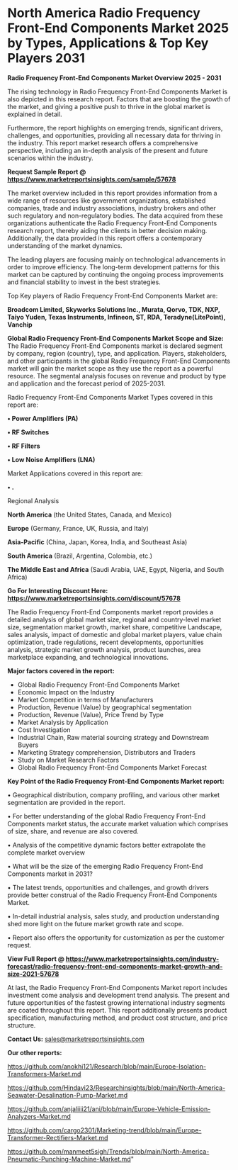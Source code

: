 # North America Radio Frequency Front-End Components Market 2025 by Types, Applications & Top Key Players 2031

<Strong> Radio Frequency Front-End Components Market Overview 2025 - 2031</strong>

The rising technology in Radio Frequency Front-End Components Market is also depicted in this research report. Factors that are boosting the growth of the market, and giving a positive push to thrive in the global market is explained in detail.

Furthermore, the report highlights on emerging trends, significant drivers, challenges, and opportunities, providing all necessary data for thriving in the industry. This report market research offers a comprehensive perspective, including an in-depth analysis of the present and future scenarios within the industry.

<strong>Request Sample Report @ <a href=https://www.marketreportsinsights.com/sample/57678>https://www.marketreportsinsights.com/sample/57678</a></strong>

The market overview included in this report provides information from a wide range of resources like government organizations, established companies, trade and industry associations, industry brokers and other such regulatory and non-regulatory bodies. The data acquired from these organizations authenticate the Radio Frequency Front-End Components research report, thereby aiding the clients in better decision making. Additionally, the data provided in this report offers a contemporary understanding of the market dynamics.

The leading players are focusing mainly on technological advancements in order to improve efficiency. The long-term development patterns for this market can be captured by continuing the ongoing process improvements and financial stability to invest in the best strategies.

Top Key players of Radio Frequency Front-End Components Market are:

<strong>Broadcom Limited, Skyworks Solutions Inc., Murata, Qorvo, TDK, NXP, Taiyo Yuden, Texas Instruments, Infineon, ST, RDA, Teradyne(LitePoint), Vanchip</strong>

<strong><b>Global Radio Frequency Front-End Components Market Scope and Size:</b></strong>
The Radio Frequency Front-End Components market is declared segment by company, region (country), type, and application. Players, stakeholders, and other participants in the global Radio Frequency Front-End Components market will gain the market scope as they use the report as a powerful resource. The segmental analysis focuses on revenue and product by type and application and the forecast period of 2025-2031.

Radio Frequency Front-End Components Market Types covered in this report are:

<strong>• Power Amplifiers (PA)

• RF Switches

• RF Filters

• Low Noise Amplifiers (LNA)</strong>

Market Applications covered in this report are:

<strong>• .</strong> 

Regional Analysis

<strong>North America</strong> (the United States, Canada, and Mexico)

<strong>Europe</strong> (Germany, France, UK, Russia, and Italy)

<strong>Asia-Pacific</strong> (China, Japan, Korea, India, and Southeast Asia)

<strong>South America</strong> (Brazil, Argentina, Colombia, etc.)

<strong>The Middle East and Africa</strong> (Saudi Arabia, UAE, Egypt, Nigeria, and South Africa)

<strong>Go For Interesting Discount Here: <a href=https://www.marketreportsinsights.com/discount/57678>https://www.marketreportsinsights.com/discount/57678</a></strong>

The Radio Frequency Front-End Components market report provides a detailed analysis of global market size, regional and country-level market size, segmentation market growth, market share, competitive Landscape, sales analysis, impact of domestic and global market players, value chain optimization, trade regulations, recent developments, opportunities analysis, strategic market growth analysis, product launches, area marketplace expanding, and technological innovations.

<strong><b>Major factors covered in the report:</b></strong>
<ul>
  <li>Global Radio Frequency Front-End Components Market </li>
  <li>Economic Impact on the Industry</li>
  <li>Market Competition in terms of Manufacturers</li>
  <li>Production, Revenue (Value) by geographical segmentation</li>
  <li>Production, Revenue (Value), Price Trend by Type</li>
  <li>Market Analysis by Application</li>
  <li>Cost Investigation</li>
  <li>Industrial Chain, Raw material sourcing strategy and Downstream Buyers</li>
  <li>Marketing Strategy comprehension, Distributors and Traders</li>
  <li>Study on Market Research Factors</li>
  <li>Global Radio Frequency Front-End Components Market Forecast</li>
</ul>

<strong><b>Key Point of the Radio Frequency Front-End Components Market report:</b></strong>

• Geographical distribution, company profiling, and various other market segmentation are provided in the report.

• For better understanding of the global Radio Frequency Front-End Components market status, the accurate market valuation which comprises of size, share, and revenue are also covered.

• Analysis of the competitive dynamic factors better extrapolate the complete market overview

• What will be the size of the emerging Radio Frequency Front-End Components market in 2031?

• The latest trends, opportunities and challenges, and growth drivers provide better construal of the Radio Frequency Front-End Components Market.

• In-detail industrial analysis, sales study, and production understanding shed more light on the future market growth rate and scope.

• Report also offers the opportunity for customization as per the customer request.

<strong><b>View Full Report @ <a href=https://www.marketreportsinsights.com/industry-forecast/radio-frequency-front-end-components-market-growth-and-size-2021-57678>https://www.marketreportsinsights.com/industry-forecast/radio-frequency-front-end-components-market-growth-and-size-2021-57678</a></b></strong>


At last, the Radio Frequency Front-End Components Market report includes investment come analysis and development trend analysis. The present and future opportunities of the fastest growing international industry segments are coated throughout this report. This report additionally presents product specification, manufacturing method, and product cost structure, and price structure.

<strong>Contact Us:</strong>
sales@marketreportsinsights.com

<strong>Our other reports:</strong>

<a href=https://github.com/anokhi121/Research/blob/main/Europe-Isolation-Transformers-Market.md>https://github.com/anokhi121/Research/blob/main/Europe-Isolation-Transformers-Market.md</a>

<a href=https://github.com/Hindavi23/Researchinsights/blob/main/North-America-Seawater-Desalination-Pump-Market.md>https://github.com/Hindavi23/Researchinsights/blob/main/North-America-Seawater-Desalination-Pump-Market.md</a>

<a href=https://github.com/anjaliiii21/ani/blob/main/Europe-Vehicle-Emission-Analyzers-Market.md>https://github.com/anjaliiii21/ani/blob/main/Europe-Vehicle-Emission-Analyzers-Market.md</a>

<a href=https://github.com/cargo2301/Marketing-trend/blob/main/Europe-Transformer-Rectifiers-Market.md>https://github.com/cargo2301/Marketing-trend/blob/main/Europe-Transformer-Rectifiers-Market.md</a>

<a href=https://github.com/manmeet5sigh/Trends/blob/main/North-America-Pneumatic-Punching-Machine-Market.md>https://github.com/manmeet5sigh/Trends/blob/main/North-America-Pneumatic-Punching-Machine-Market.md</a>"
